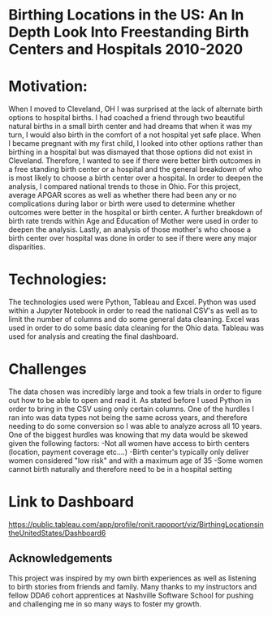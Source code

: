 # Birthing Locations in the US: An In Depth Look Into Freestanding Birth Centers and Hospitals 2010-2020

# Motivation:
When I moved to Cleveland, OH I was surprised at the lack of alternate birth options to hospital births. I had coached a friend through two beautiful natural births in a small birth center and had dreams that when it was my turn, I would also birth in the comfort of a not hospital yet safe place.
When I became pregnant with my first child, I looked into other options rather than birthing in a hospital but was dismayed that those options did not exist in Cleveland. Therefore, I wanted to see if there were better birth outcomes in a free standing birth center or a hospital and the general breakdown of who is most likely to choose a birth center over a hospital. In order to deepen the analysis, I compared national trends to those in Ohio.
For this project, average APGAR scores as well as whether there had been any or no complications during labor or birth were used to determine whether outcomes were better in the hospital or birth center. A further breakdown of birth rate trends within Age and Education of Mother were used in order to deepen the analysis. Lastly, an analysis of those mother's who choose a birth center over hospital was done in order to see if there were any major disparities.

# Technologies:
The technologies used were Python, Tableau and Excel.
Python was used within a Jupyter Notebook in order to read the national CSV's as well as to limit the number of columns and do some general data cleaning.
Excel was used in order to do some basic data cleaning for the Ohio data.
Tableau was used for analysis and creating the final dashboard.

# Challenges
The data chosen was incredibly large and took a few trials in order to figure out how to be able to open and read it. As stated before I used Python in order to bring in the CSV using only certain columns. One of the hurdles I ran into was data types not being the same across years, and therefore needing to do some conversion so I was able to analyze across all 10 years.
One of the biggest hurdles was knowing that my data would be skewed given the following factors:
  -Not all women have access to birth centers (location, payment coverage etc....)
  -Birth center's typically only deliver women considered "low risk" and with a maximum age of 35
  -Some women cannot birth naturally and therefore need to be in a hospital setting
  
# Link to Dashboard
https://public.tableau.com/app/profile/ronit.rapoport/viz/BirthingLocationsintheUnitedStates/Dashboard6

## Acknowledgements
This project was inspired by my own birth experiences as well as listening to birth stories from friends and family.
Many thanks to my instructors and fellow DDA6 cohort apprentices at Nashville Software School for pushing and challenging me in so many ways to foster my growth.
